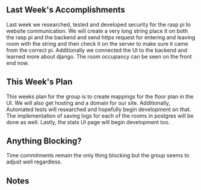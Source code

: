 ## Last Week's Accomplishments

Last week we researched, tested and developed security for the rasp pi to website communication. We will create a very long string place it on both the rasp pi and the backend and send https request for entering and leaving room with the string and then check it on the server to make sure it came from the correct pi. Additionally we connected the UI to the backend and learned more about django. The room occupancy can be seen on the front end now.

## This Week's Plan

This weeks plan for the group is to create mappings for the floor plan in the UI. We will also get hosting and a domain for our site. Additionally, Automated tests will researched and hopefully begin development on that. The implementation of saving logs for each of the rooms in postgres will be done as well. Lastly, the stats UI page will begin development too.

## Anything Blocking?

Time commitments remain the only thing blocking but the group seems to adjust well regardless.

## Notes
